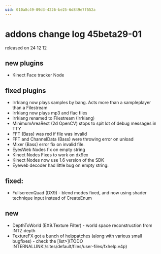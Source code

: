 ```yaml
---
uid: 010a8c49-09d3-4226-be25-6d849e7f552a
---
```


# addons change log 45beta29-01
released on 24 12 12  

## new plugins
* Kinect Face tracker Node  

## fixed plugins
* Irrklang now plays samples by bang. Acts more than a sampleplayer than a Filestream  
* Irrklang now plays mp3 and flac files  
* Irrklang renamed to Filestream (Irrklang)   
* MinimumAreaRect (2d OpenCV) stops to spit lot of debug messages in TTY  
* FFT (Bass) was red if file was invalid  
* FFT and ChannelData (Bass) were throwing error on unload  
* Mixer (Bass) error fix on invalid file.  
* EyesWeb Nodes fix on empty string  
* Kinect Nodes Fixes to work on dx9ex  
* Kinect Nodes now use 1.6 version of the SDK  
* Eyeweb decoder had little bug on empty string.  

## fixed:
* FullscreenQuad (DX9) - blend modes fixed, and now using shader technique input instead of CreateEnum  

## new
* DepthToWorld (EX9.Texture Filter) - world space reconstruction from INTZ depth   
* TextureFX got a bunch of helppatches (along with various small bugfixes) - check the [list>](TODO INTERNALLINK:/sites/default/files/user-files/fxhelp.v4p)  